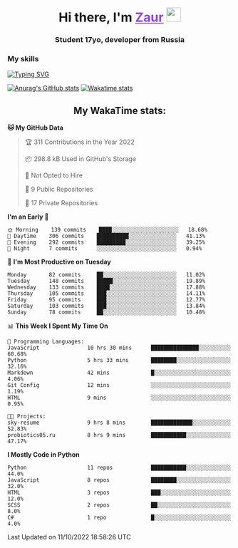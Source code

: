 <h1 align="center">
    Hi there, I'm 
    <a href="https://t.me/skyguy" target="_blank" style="color: #8C43EA">Zaur</a>
    <img src="https://github.com/blackcater/blackcater/raw/main/images/Hi.gif" height="32">
</h1>

<h3 align="center">
    Student 17yo, developer from Russia
</h3>  

### **My skills**
[![Typing SVG](https://readme-typing-svg.herokuapp.com?font=Oxanium&duration=3000&pause=1500&color=8C43EA&height=30&lines=Python:+FastAPI,+Flask,+Aiogram,+Telethon;SQL:+PostgreSQL,+SQLite;Javascript:+React.js;HTML,+CSS+(SCSS))](https://git.io/typing-svg)

[![Anurag's GitHub stats](https://github-readme-stats.vercel.app/api?username=mrskyguy&hide_title=true&count_private=true&show_icons=true&title_color=8C43EA&icon_color=BE57EA&bg_color=30,191919,341b56&text_color=B1B1B1&border_radius=10&hide_border=true)](https://github.com/anuraghazra/github-readme-stats)
[![Wakatime stats](https://github-readme-stats.vercel.app/api/wakatime?username=skyguy&hide_title=true&show_icons=true&title_color=8C43EA&icon_color=BE57EA&bg_color=30,191919,341b56&text_color=B1B1B1&border_radius=10&hide_border=true)](https://github.com/anuraghazra/github-readme-stats)


<h2 align="center"> My WakaTime stats: </h2>

<!--START_SECTION:waka-->
**🐱 My GitHub Data** 

> 🏆 311 Contributions in the Year 2022
 > 
> 📦 298.8 kB Used in GitHub's Storage 
 > 
> 🚫 Not Opted to Hire
 > 
> 📜 9 Public Repositories 
 > 
> 🔑 17 Private Repositories  
 > 
**I'm an Early 🐤** 

```text
🌞 Morning    139 commits    ████░░░░░░░░░░░░░░░░░░░░░   18.68% 
🌆 Daytime    306 commits    ██████████░░░░░░░░░░░░░░░   41.13% 
🌃 Evening    292 commits    █████████░░░░░░░░░░░░░░░░   39.25% 
🌙 Night      7 commits      ░░░░░░░░░░░░░░░░░░░░░░░░░   0.94%

```
📅 **I'm Most Productive on Tuesday** 

```text
Monday       82 commits     ██░░░░░░░░░░░░░░░░░░░░░░░   11.02% 
Tuesday      148 commits    █████░░░░░░░░░░░░░░░░░░░░   19.89% 
Wednesday    133 commits    ████░░░░░░░░░░░░░░░░░░░░░   17.88% 
Thursday     105 commits    ███░░░░░░░░░░░░░░░░░░░░░░   14.11% 
Friday       95 commits     ███░░░░░░░░░░░░░░░░░░░░░░   12.77% 
Saturday     103 commits    ███░░░░░░░░░░░░░░░░░░░░░░   13.84% 
Sunday       78 commits     ██░░░░░░░░░░░░░░░░░░░░░░░   10.48%

```


📊 **This Week I Spent My Time On** 

```text
💬 Programming Languages: 
JavaScript               10 hrs 30 mins      ███████████████░░░░░░░░░░   60.68% 
Python                   5 hrs 33 mins       ████████░░░░░░░░░░░░░░░░░   32.16% 
Markdown                 42 mins             █░░░░░░░░░░░░░░░░░░░░░░░░   4.06% 
Git Config               12 mins             ░░░░░░░░░░░░░░░░░░░░░░░░░   1.19% 
HTML                     9 mins              ░░░░░░░░░░░░░░░░░░░░░░░░░   0.95%

🐱‍💻 Projects: 
sky-resume               9 hrs 8 mins        █████████████░░░░░░░░░░░░   52.83% 
probiotics05.ru          8 hrs 9 mins        ███████████░░░░░░░░░░░░░░   47.17%

```

**I Mostly Code in Python** 

```text
Python                   11 repos            ███████████░░░░░░░░░░░░░░   44.0% 
JavaScript               8 repos             ████████░░░░░░░░░░░░░░░░░   32.0% 
HTML                     3 repos             ███░░░░░░░░░░░░░░░░░░░░░░   12.0% 
SCSS                     2 repos             ██░░░░░░░░░░░░░░░░░░░░░░░   8.0% 
C#                       1 repo              █░░░░░░░░░░░░░░░░░░░░░░░░   4.0%

```



 Last Updated on 11/10/2022 18:58:26 UTC
<!--END_SECTION:waka-->
